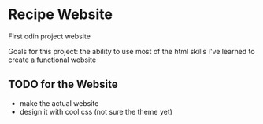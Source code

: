 # Recipe Website
First odin project website

Goals for this project: the ability to use most of the html skills I've learned to create a functional
website

## TODO for the Website 
* make the actual website
* design it with cool css (not sure the theme yet)